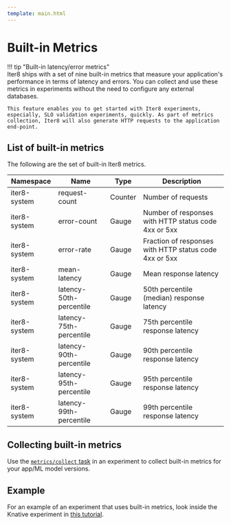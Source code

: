 ```yaml
---
template: main.html
---
```


# Built-in Metrics

!!! tip "Built-in latency/error metrics"    
    Iter8 ships with a set of nine built-in metrics that measure your application's performance in terms of latency and errors. You can collect and use these metrics in experiments without the need to configure any external databases. 
    
    This feature enables you to get started with Iter8 experiments, especially, SLO validation experiments, quickly. As part of metrics collection, Iter8 will also generate HTTP requests to the application end-point.

## List of built-in metrics
The following are the set of built-in Iter8 metrics.

| Namespace | Name         | Type | Description |
| ----- | ------------ | ----------- | -------- |
| iter8-system | request-count | Counter | Number of requests |
| iter8-system | error-count | Gauge | Number of responses with HTTP status code 4xx or 5xx |
| iter8-system | error-rate | Gauge | Fraction of responses with HTTP status code 4xx or 5xx |
| iter8-system | mean-latency | Gauge | Mean response latency |
| iter8-system | latency-50th-percentile | Gauge | 50th percentile (median) response latency |
| iter8-system | latency-75th-percentile | Gauge | 75th percentile response latency |
| iter8-system | latency-90th-percentile | Gauge | 90th percentile response latency |
| iter8-system | latency-95th-percentile | Gauge | 95th percentile response latency |
| iter8-system | latency-99th-percentile | Gauge | 99th percentile response latency |

## Collecting built-in metrics
Use the [`metrics/collect` task](../reference/tasks/metrics-collect.md) in an experiment to collect built-in metrics for your app/ML model versions.

## Example
For an example of an experiment that uses built-in metrics, look inside the Knative experiment in [this tutorial](../../tutorials/knative/testing-strategies/conformance/#5-launch-experiment).